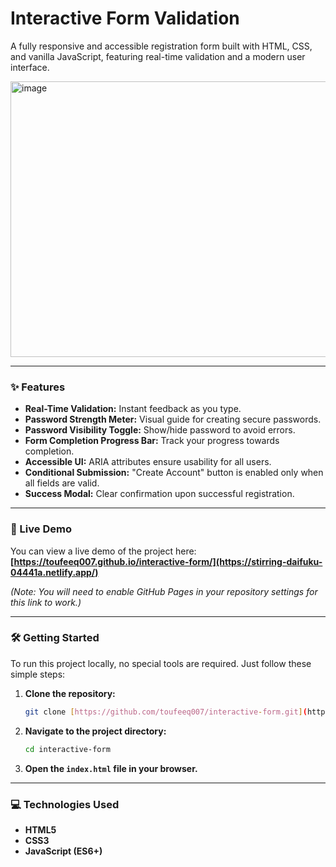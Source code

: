 # Interactive Form Validation

A fully responsive and accessible registration form built with HTML, CSS, and vanilla JavaScript, featuring real-time validation and a modern user interface.


<img width="975" height="441" alt="image" src="https://github.com/user-attachments/assets/8da38160-97c8-4dea-96a1-bf0c7603782b" />


---

### ✨ Features

-   **Real-Time Validation:** Instant feedback as you type.
-   **Password Strength Meter:** Visual guide for creating secure passwords.
-   **Password Visibility Toggle:** Show/hide password to avoid errors.
-   **Form Completion Progress Bar:** Track your progress towards completion.
-   **Accessible UI:** ARIA attributes ensure usability for all users.
-   **Conditional Submission:** "Create Account" button is enabled only when all fields are valid.
-   **Success Modal:** Clear confirmation upon successful registration.

---

### 🚀 Live Demo

You can view a live demo of the project here: **[https://toufeeq007.github.io/interactive-form/](https://stirring-daifuku-04441a.netlify.app/)**

*(Note: You will need to enable GitHub Pages in your repository settings for this link to work.)*

---

### 🛠️ Getting Started

To run this project locally, no special tools are required. Just follow these simple steps:

1.  **Clone the repository:**
    ```bash
    git clone [https://github.com/toufeeq007/interactive-form.git](https://github.com/toufeeq007/interactive-form.git)
    ```
2.  **Navigate to the project directory:**
    ```bash
    cd interactive-form
    ```
3.  **Open the `index.html` file in your browser.**

---

### 💻 Technologies Used

-   **HTML5**
-   **CSS3**
-   **JavaScript (ES6+)**

